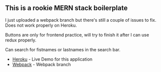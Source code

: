 ## This is a rookie MERN stack boilerplate

I just uploaded a webpack branch but there's still a couple of issues to fix. Does not work properly on Heroku.

Buttons are only for frontend practice, will try to finish it after I can use redux properly.

Can search for fistnames or lastnames in the search bar.


* [Heroku](https://mighty-fjord-55095.herokuapp.com/) - Live Demo for this application
* [Webpack](https://github.com/Shvai/app/tree/webpack) - Webpack branch

